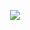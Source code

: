 <p align="center">
<img src="https://github.com/riveSunder/rivesunder/blob/master/assets/share/supplemental_artifact_2_gliders.gif">
</p>
